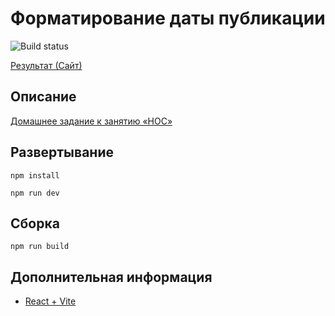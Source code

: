 # Форматирование даты публикации

![Build status](https://github.com/neondoll/ra16-homeworks-hoc-time/actions/workflows/static.yml/badge.svg)

[Результат (Сайт)](https://neondoll.github.io/ra16-homeworks-hoc-time)

## Описание

[Домашнее задание к занятию «HOC»](https://github.com/netology-code/ra16-homeworks/tree/ra-51/hoc/time)

## Развертывание

```npm install```

```npm run dev```

## Сборка

```npm run build```

## Дополнительная информация

- [React + Vite](React+Vite)